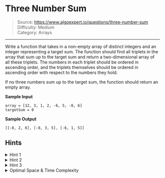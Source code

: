 # Three Number Sum
> Source: https://www.algoexpert.io/questions/three-number-sum  
> Difficulty: Medium  
> Category: Arrays
---

Write a function that takes in a non-empty array of distinct integers and an
integer representing a target sum. The function should find all triplets in the
array that sum up to the target sum and return a two-dimensional array of all
these triplets. The numbers in each triplet should be ordered in ascending order,
and the triplets themselves should be ordered in ascending order with respect to
the numbers they hold.

If no three numbers sum up to the target sum, the function should return an empty
array.

**Sample Input**
```
array = [12, 3, 1, 2, -6, 5, -8, 6]
targetSum = 0
```

**Sample Output**
```
[[-8, 2, 6], [-8, 3, 5], [-6, 1, 5]]
```

## Hints

<details>
<summary>Hint 1</summary>
Using three for loops to calculate the sums of all possible triplets in the
array would generate an algorithm that runs in O(n^3) time, where n is the
length of the input array. Can you come up with something faster using only two
for loops?
</details>

<details>
<summary>Hint 2</summary>
Try sorting the array and traversing it once. At each number, place a left
pointer on the number immediately to the right of your current number and a
right pointer on the final number in the array. Check if the current number,
the left number, and the right number sum up to the target sum. How can you
proceed from there, remembering the fact that you sorted the array?
</details>

<details>
<summary>Hint 3</summary>
Since the array is now sorted (see Hint #2), you know that moving the left
pointer mentioned in Hint #2 one place to the right will lead to a greater
left number and thus a greater sum. Similarly, you know that moving the right
pointer one place to the left will lead to a smaller right number and thus a
smaller sum. This means that, depending on the size of each triplet's (current
number, left number, right number) sum relative to the target sum, you should
either move the left pointer, the right pointer, or both to obtain a potentially
valid triplet.
</details>

<details>
<summary>Optimal Space &amp; Time Complexity</summary>
O(n^2) time | O(n) space - where n is the length of the input array
</details>
